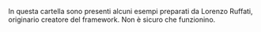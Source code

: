 In questa cartella sono presenti alcuni esempi preparati da Lorenzo Ruffati, originario creatore del framework. Non è sicuro che funzionino.